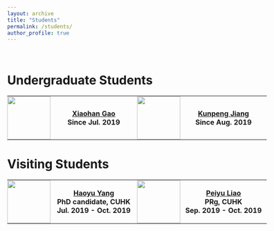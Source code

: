 ```yaml
---
layout: archive
title: "Students"
permalink: /students/
author_profile: true
---
```


<br>

Undergraduate Students
======

<table style="undefined;table-layout: fixed; width: 600px; border=0">
<colgroup>
<col style="width: 100px; text-align:right">
<col style="width: 200px; text-align:left">
<col style="width: 100px; text-align:right">
<col style="width: 200px; text-align:left">
</colgroup>
  <tr>
    <th style="padding: 0;"><img src="http://yibolin.com/images/students/XiaohanGao.jpg" style="width:100px;" /></th>
    <th><a href="">Xiaohan Gao</a><br>Since Jul. 2019</th>
    <th style="padding: 0;"><img src="http://yibolin.com/images/students/KunpengJiang.jpg" style="width:100px;" /></th>
    <th><a href="">Kunpeng Jiang</a><br>Since Aug. 2019</th>
  </tr>
</table>

Visiting Students
======

<table style="undefined;table-layout: fixed; width: 600px; border=0">
<colgroup>
<col style="width: 100px; text-align:right">
<col style="width: 200px; text-align:left">
<col style="width: 100px; text-align:right">
<col style="width: 200px; text-align:left">
</colgroup>
  <tr>
    <th style="padding: 0;"><img src="http://yibolin.com/images/students/HaoyuYang.jpg" style="width:100px;" /></th>
    <th><a href="https://phdyang007.github.io/">Haoyu Yang</a><br>PhD candidate, CUHK<br>Jul. 2019 - Oct. 2019</th>
    <th style="padding: 0;"><img src="http://yibolin.com/images/students/PeiyuLiao.jpg" style="width:100px;" /></th>
    <th><a href="https://enzoleo.github.io/">Peiyu Liao</a><br>PRg, CUHK<br>Sep. 2019 - Oct. 2019</th>
  </tr>
</table>
